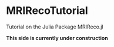 # MRIRecoTutorial
Tutorial on the Julia Package MRIReco.jl

**This side is currently under construction**

<!-- [![Binder](https://mybinder.org/badge_logo.svg)](https://mybinder.org/v2/gh/MagneticResonanceImaging/MRIRecoTutorial/master) -->
